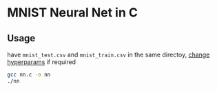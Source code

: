 # MNIST Neural Net in C
## Usage
have `mnist_test.csv` and `mnist_train.csv` in the same directoy, [change hyperparams](https://github.com/s1099/mnist-nn-c/blob/master/nn.c#L7-L13) if required
```bash
gcc nn.c -o nn
./nn
```
